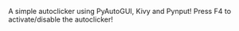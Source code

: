 A simple autoclicker using PyAutoGUI, Kivy and Pynput!
Press F4 to activate/disable the autoclicker!